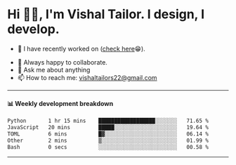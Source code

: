 # Hi 👋🏻, I'm Vishal Tailor. I design, I develop.

- 🔭 I have recently worked on ([check here](https://vishaltailor.com)😁).
<!-- - 🎦 Currently watching: JavaScript: The Hard Parts By Will Sentance. -->
- 👯 Always happy to collaborate.
- 💬 Ask me about anything
- 📫 How to reach me: <a href="mailto:vishaltailors22@gmail.com">vishaltailors22@gmail.com</a>

<hr /> 
<h4>📊 Weekly development breakdown</h4>
<!--START_SECTION:waka-->

```txt
Python       1 hr 15 mins    ██████████████████░░░░░░░   71.65 %
JavaScript   20 mins         █████░░░░░░░░░░░░░░░░░░░░   19.64 %
TOML         6 mins          █▓░░░░░░░░░░░░░░░░░░░░░░░   06.14 %
Other        2 mins          ▒░░░░░░░░░░░░░░░░░░░░░░░░   01.99 %
Bash         0 secs          ░░░░░░░░░░░░░░░░░░░░░░░░░   00.58 %
```

<!--END_SECTION:waka-->
<hr /> 

<!-- ![](./profile-3d-contrib/profile-green-animate.svg) -->
